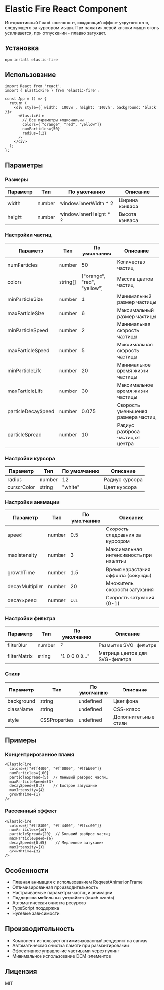 # Elastic Fire React Component

Интерактивный React-компонент, создающий эффект упругого огня, следующего за курсором мыши. При нажатии левой кнопки мыши огонь усиливается, при отпускании - плавно затухает.

## Установка

```bash
npm install elastic-fire
```

## Использование

```tsx
import React from 'react';
import { ElasticFire } from 'elastic-fire';

const App = () => {
  return (
    <div style={{ width: '100vw', height: '100vh', background: 'black' }}>
      <ElasticFire
        // Все параметры опциональны
        colors={["orange", "red", "yellow"]}
        numParticles={50}
        radius={12}
      />
    </div>
  );
};
```

## Параметры

### Размеры
| Параметр | Тип | По умолчанию | Описание |
|----------|-----|--------------|-----------|
| width | number | window.innerWidth * 2 | Ширина канваса |
| height | number | window.innerHeight * 2 | Высота канваса |

### Настройки частиц
| Параметр | Тип | По умолчанию | Описание |
|----------|-----|--------------|-----------|
| numParticles | number | 50 | Количество частиц |
| colors | string[] | ["orange", "red", "yellow"] | Массив цветов частиц |
| minParticleSize | number | 1 | Минимальный размер частицы |
| maxParticleSize | number | 6 | Максимальный размер частицы |
| minParticleSpeed | number | 2 | Минимальная скорость частицы |
| maxParticleSpeed | number | 5 | Максимальная скорость частицы |
| minParticleLife | number | 20 | Минимальное время жизни частицы |
| maxParticleLife | number | 30 | Максимальное время жизни частицы |
| particleDecaySpeed | number | 0.075 | Скорость уменьшения размера частиц |
| particleSpread | number | 10 | Радиус разброса частиц от центра |

### Настройки курсора
| Параметр | Тип | По умолчанию | Описание |
|----------|-----|--------------|-----------|
| radius | number | 12 | Радиус курсора |
| cursorColor | string | "white" | Цвет курсора |

### Настройки анимации
| Параметр | Тип | По умолчанию | Описание |
|----------|-----|--------------|-----------|
| speed | number | 0.5 | Скорость следования за курсором |
| maxIntensity | number | 3 | Максимальная интенсивность при нажатии |
| growthTime | number | 1.5 | Время нарастания эффекта (секунды) |
| decayMultiplier | number | 20 | Множитель скорости затухания |
| decaySpeed | number | 0.1 | Скорость затухания (0-1) |

### Настройки фильтра
| Параметр | Тип | По умолчанию | Описание |
|----------|-----|--------------|-----------|
| filterBlur | number | 7 | Размытие SVG-фильтра |
| filterMatrix | string | "1 0 0 0 0..." | Матрица цветов для SVG-фильтра |

### Стили
| Параметр | Тип | По умолчанию | Описание |
|----------|-----|--------------|-----------|
| background | string | undefined | Цвет фона |
| className | string | undefined | CSS-класс |
| style | CSSProperties | undefined | Дополнительные стили |

## Примеры

### Концентрированное пламя
```tsx
<ElasticFire
  colors={["#ff4400", "#ff0000", "#ffbb00"]}
  numParticles={100}
  particleSpread={5}  // Меньший разброс частиц
  maxParticleSpeed={3}
  decaySpeed={0.2}    // Быстрое затухание
  maxIntensity={4}
  growthTime={1}
/>
```

### Рассеянный эффект
```tsx
<ElasticFire
  colors={["#ff8800", "#ff4400", "#ffcc00"]}
  numParticles={80}
  particleSpread={20}  // Больший разброс частиц
  maxParticleSpeed={6}
  decaySpeed={0.05}    // Медленное затухание
  maxIntensity={3}
  growthTime={2}
/>
```

## Особенности
- Плавная анимация с использованием RequestAnimationFrame
- Оптимизированная производительность
- Настраиваемые параметры частиц и анимации
- Поддержка мобильных устройств (touch events)
- Автоматическая очистка ресурсов
- TypeScript поддержка
- Нулевые зависимости

## Производительность
- Компонент использует оптимизированный рендеринг на canvas
- Автоматическая очистка памяти при размонтировании
- Эффективное управление частицами через пулинг
- Минимальное использование DOM-элементов

## Лицензия
MIT
